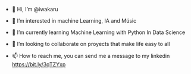 - 👋 Hi, I’m @iwakaru
- 👀 I’m interested in machine Learning, IA and Músic
- 🌱 I’m currently learning Machine Learning with Python In Data Science

- 💞️ I’m looking to collaborate on proyects that make life easy to all
- 📫 How to reach me, you can send me a message to my linkedin https://bit.ly/3qTZYxp

<!---
iwakaru/iwakaru is a ✨ special ✨ repository because its `README.md` (this file) appears on your GitHub profile.
You can click the Preview link to take a look at your changes.
--->
